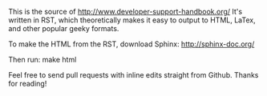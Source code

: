 This is the source of http://www.developer-support-handbook.org/
It's written in RST, which theoretically makes it easy to output to HTML, LaTex, and other popular geeky formats.

To make the HTML from the RST, download Sphinx:
http://sphinx-doc.org/

Then run:
make html

Feel free to send pull requests with inline edits straight from Github.
Thanks for reading!
